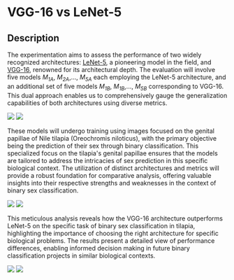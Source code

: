 
# **VGG-16 vs LeNet-5**

## Description

The experimentation aims to assess the performance of two widely recognized architectures: [LeNet-5](https://ieeexplore.ieee.org/document/726791), a pioneering model in the field, and [VGG-16](https://arxiv.org/abs/1409.1556), renowned for its architectural depth. The evaluation will involve five models *M<sub>1A</sub>*, *M<sub>2A</sub>*,..., *M<sub>5A</sub>* each employing the LeNet-5 architecture, and an additional set of five models *M<sub>1B</sub>*, *M<sub>1B</sub>*,..., *M<sub>5B</sub>* corresponding to VGG-16. This dual approach enables us to comprehensively gauge the generalization capabilities of both architectures using diverse metrics.

![](https://i.postimg.cc/fyXk5fZ5/Le-Net-5-Architecture.png)
![](https://i.postimg.cc/c18Ks0YY/VGG-16-Architecture.png)

These models will undergo training using images focused on the genital papillae of Nile tilapia (Oreochromis niloticus), with the primary objective being the prediction of their sex through binary classification. This specialized focus on the tilapia's genital papillae ensures that the models are tailored to address the intricacies of sex prediction in this specific biological context. The utilization of distinct architectures and metrics will provide a robust foundation for comparative analysis, offering valuable insights into their respective strengths and weaknesses in the context of binary sex classification.

![](https://www.bigfish.mx/__export/1494447198016/sites/debate/img/2017/05/10/tilapia.jpg_1902800913.jpg)
![](https://i.postimg.cc/BZLw3W8P/Dataset.png)


This meticulous analysis reveals how the VGG-16 architecture outperforms LeNet-5 on the specific task of binary sex classification in tilapia, highlighting the importance of choosing the right architecture for specific biological problems. The results present a detailed view of performance differences, enabling informed decision making in future binary classification projects in similar biological contexts.

![](https://i.postimg.cc/W46nY0pN/Graph-VGG-16-vs-Le-Net-5.png)
![](https://i.postimg.cc/SKpdGgh1/Results-VGG-Le-Net.png)
